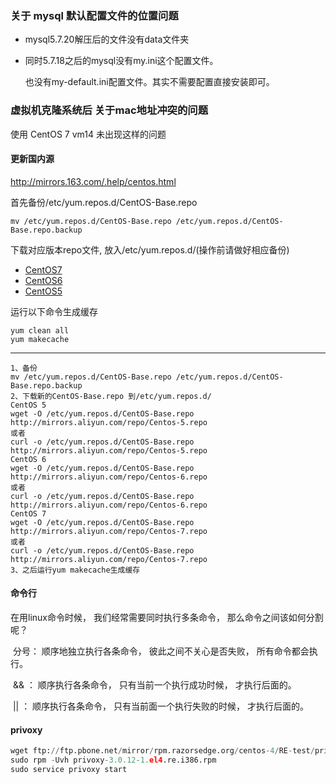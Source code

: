 ### 关于 mysql 默认配置文件的位置问题

- mysql5.7.20解压后的文件没有data文件夹 

- 同时5.7.18之后的mysql没有my.ini这个配置文件。

  也没有my-default.ini配置文件。其实不需要配置直接安装即可。



### 虚拟机克隆系统后 关于mac地址冲突的问题

使用 CentOS 7 vm14 未出现这样的问题

#### 更新国内源

http://mirrors.163.com/.help/centos.html

首先备份/etc/yum.repos.d/CentOS-Base.repo 

```
mv /etc/yum.repos.d/CentOS-Base.repo /etc/yum.repos.d/CentOS-Base.repo.backup
```

下载对应版本repo文件, 放入/etc/yum.repos.d/(操作前请做好相应备份)

- [CentOS7](http://mirrors.163.com/.help/CentOS7-Base-163.repo)
- [CentOS6](http://mirrors.163.com/.help/CentOS6-Base-163.repo)
- [CentOS5](http://mirrors.163.com/.help/CentOS5-Base-163.repo)

运行以下命令生成缓存

```
yum clean all
yum makecache
```

---

```
1、备份
mv /etc/yum.repos.d/CentOS-Base.repo /etc/yum.repos.d/CentOS-Base.repo.backup
2、下载新的CentOS-Base.repo 到/etc/yum.repos.d/
CentOS 5
wget -O /etc/yum.repos.d/CentOS-Base.repo http://mirrors.aliyun.com/repo/Centos-5.repo
或者
curl -o /etc/yum.repos.d/CentOS-Base.repo http://mirrors.aliyun.com/repo/Centos-5.repo
CentOS 6
wget -O /etc/yum.repos.d/CentOS-Base.repo http://mirrors.aliyun.com/repo/Centos-6.repo
或者
curl -o /etc/yum.repos.d/CentOS-Base.repo http://mirrors.aliyun.com/repo/Centos-6.repo
CentOS 7
wget -O /etc/yum.repos.d/CentOS-Base.repo http://mirrors.aliyun.com/repo/Centos-7.repo
或者
curl -o /etc/yum.repos.d/CentOS-Base.repo http://mirrors.aliyun.com/repo/Centos-7.repo
3、之后运行yum makecache生成缓存
```



#### 命令行

在用linux命令时候， 我们经常需要同时执行多条命令， 那么命令之间该如何分割呢？

​      分号： 顺序地独立执行各条命令， 彼此之间不关心是否失败， 所有命令都会执行。

​      &&  ： 顺序执行各条命令， 只有当前一个执行成功时候， 才执行后面的。

​        ||   ： 顺序执行各条命令， 只有当前面一个执行失败的时候， 才执行后面的。





#### privoxy

```python
wget ftp://ftp.pbone.net/mirror/rpm.razorsedge.org/centos-4/RE-test/privoxy-3.0.12-1.el4.re.i386.rpm
sudo rpm -Uvh privoxy-3.0.12-1.el4.re.i386.rpm
sudo service privoxy start
```

